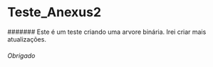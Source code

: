 # Teste_Anexus2

####### Este é um teste criando uma arvore binária. Irei criar mais atualizações.  


###### Obrigado 
